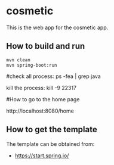 # cosmetic

This is the web app for the cosmetic app.


## How to build and run

```
mvn clean
mvn spring-boot:run
```

#check all process:
ps -fea | grep java

kill the process:
kill -9 22317


#How to go to the home page

http://localhost:8080/home

## How to get the template

The template can be obtained from:

- https://start.spring.io/

